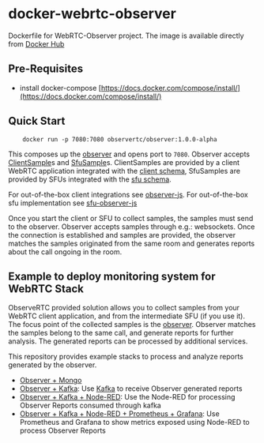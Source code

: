 docker-webrtc-observer
============

Dockerfile for WebRTC-Observer project. 
The image is available directly from [Docker Hub](hhttps://hub.docker.com/repository/docker/observertc)


## Pre-Requisites

- install docker-compose [https://docs.docker.com/compose/install/](https://docs.docker.com/compose/install/)

## Quick Start

```shell
    docker run -p 7080:7080 observertc/observer:1.0.0-alpha
```

This composes up the [observer](https://github.com/github.com/ObserveRTC/observer) and opens port to `7080`.
Observer accepts [ClientSample](https://github.com/ObserveRTC/schemas-2.0/blob/main/generated-schemas/samples/v2/ClientSample.md)s and [SfuSample](https://github.com/ObserveRTC/schemas-2.0/blob/main/generated-schemas/samples/v2/SfuSample.md)s. ClientSamples are provided by a client WebRTC application integrated with the [client schema](https://github.com/ObserveRTC/schemas-2.0/blob/main/generated-schemas/samples/v2/ClientSample.json), SfuSamples are provided by SFUs integrated with the [sfu schema](https://github.com/ObserveRTC/schemas-2.0/blob/main/generated-schemas/samples/v2/SfuSample.json). 

For out-of-the-box client integrations see [observer-js](https://github.com/ObserveRTC/observer-js).
For out-of-the-box sfu implementation see [sfu-observer-js](https://github.com/ObserveRTC/sfu-observer-js)

Once you start the client or SFU to collect samples, the samples must send to 
the observer. Observer accepts samples through e.g.: websockets. Once the connection is established 
and samples are provided, the observer matches the samples originated from the same room and generates reports 
about the call ongoing in the room. 

## Example to deploy monitoring system for WebRTC Stack

ObserveRTC provided solution allows you to collect samples from your WebRTC client application, and from the intermediate SFU (if you use it). The focus point of the collected samples is the [observer](https://github.com/observertc/observer). Observer matches the samples belong to the same call, and generate reports for further analysis.
The generated reports can be processed by additional services. 

This repository provides example stacks to process and analyze reports generated by the observer.
 * [Observer + Mongo](observer-mongo/README.md)
 * [Observer + Kafka](observer-kafka/README.md): Use [Kafka](https://kafka.apache.org/) to receive Observer generated reports
 * [Observer + Kafka + Node-RED](observer-kafka-nodered/README.md): Use the Node-RED for processing Observer Reports consumed through kafka
 * [Observer + Kafka + Node-RED + Prometheus + Grafana](observer-kafka-nodered-prometheus-grafana/README.md): Use Prometheus and Grafana to show metrics exposed using Node-RED to process Observer Reports

